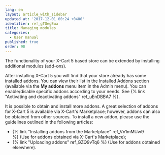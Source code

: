 ```yaml
---
lang: en
layout: article_with_sidebar
updated_at: '2017-12-01 00:24 +0400'
identifier: ref_gTOegEua
title: Managing modules
categories:
  - User manual
published: true
order: 90
---
```



The functionality of your X-Cart 5 based store can be extended by installing additional modules (add-ons). 

After installing X-Cart 5 you will find that your store already has some installed addons. You can view their list in the Installed Addons section (available via the **My addons** menu item in the Admin menu). You can enable/disable specific addons according to your needs. See {% link "Activating and deactivating addons" ref_uEnDBBA7 %}.

It is possible to obtain and install more addons. A great selection of addons for X-Cart 5 is available via X-Cart's Marketplace; however, addons can also be obtained from other sources. To install a new addon, please use the guidelines outlined in the following articles: 

*   {% link "Installing addons from the Marketplace" ref_Vn1mMUw9 %} (Use for addons obtained via X-Cart's Marketplace);
*   {% link "Uploading addons" ref_GZQ9vTq6 %} (Use for addons obtained elsewhere).
